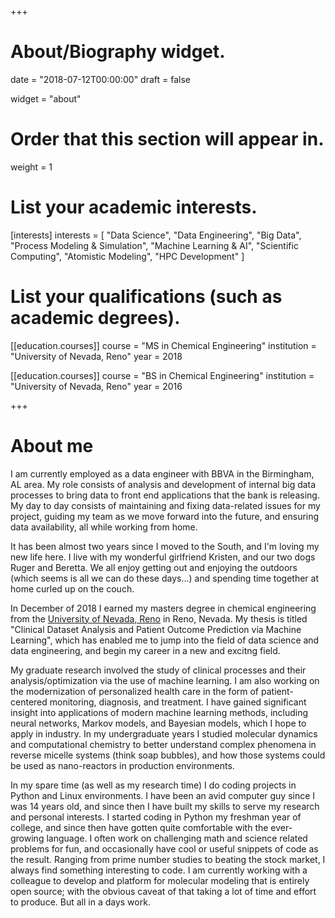 +++
# About/Biography widget.

date = "2018-07-12T00:00:00"
draft = false

widget = "about"

# Order that this section will appear in.
weight = 1

# List your academic interests.
[interests]
  interests = [
    "Data Science",
    "Data Engineering",
    "Big Data",
    "Process Modeling & Simulation",
    "Machine Learning & AI",
    "Scientific Computing",
    "Atomistic Modeling",
    "HPC Development"
  ]

# List your qualifications (such as academic degrees).
[[education.courses]]
  course = "MS in Chemical Engineering"
  institution = "University of Nevada, Reno"
  year = 2018

[[education.courses]]
  course = "BS in Chemical Engineering"
  institution = "University of Nevada, Reno"
  year = 2016
 
+++

# About me
I am currently employed as a data engineer with BBVA in the Birmingham, AL area. My role consists of analysis and development of internal big data processes to bring data to front end applications that the bank is releasing. My day to day consists of maintaining and fixing data-related issues for my project, guiding my team as we move forward into the future, and ensuring data availability, all while working from home. 

It has been almost two years since I moved to the South, and I'm loving my new life here. I live with my wonderful girlfriend Kristen, and our two dogs Ruger and Beretta. We all enjoy getting out and enjoying the outdoors (which seems is all we can do these days...) and spending time together at home curled up on the couch. 


In December of 2018 I earned my masters degree in chemical engineering from the <a href = "https://www.unr.edu">University of Nevada, Reno</a> in Reno, Nevada. My thesis is titled "Clinical Dataset Analysis and Patient Outcome Prediction via Machine Learning", which has enabled me to jump into the field of data science and data engineering, and begin my career in a new and excitng field. 

My graduate research involved the study of clinical processes and their analysis/optimization via the use of machine learning. I am also working on the modernization of personalized health care in the form of patient-centered monitoring, diagnosis, and treatment. I have gained significant insight into applications of modern machine learning methods, including neural networks, Markov models, and Bayesian models, which I hope to apply in industry. In my undergraduate years I studied molecular dynamics and computational chemistry to better understand complex phenomena in reverse micelle systems (think soap bubbles), and how those systems could be used as nano-reactors in production environments.

In my spare time (as well as my research time) I do coding projects in Python and Linux environments. I have been an avid computer guy since I was 14 years old, and since then I have built my skills to serve my research and personal interests. I started coding in Python my freshman year of college, and since then have gotten quite comfortable with the ever-growing language. I often work on challenging math and science related problems for fun, and occasionally have cool or useful snippets of code as the result. Ranging from prime number studies to beating the stock market, I always find something interesting to code. I am currently working with a colleague to develop and platform for molecular modeling that is entirely open source; with the obvious caveat of that taking a lot of time and effort to produce. But all in a days work.


<!-- Though I am heavily involved in academic research and developing my career, I also enjoy doing many things outside of the office. Between downtown adventures and trips to Lake Tahoe, Reno has always given me something to do. Recently I took a trip to the lake for the fourth of July, and wow! Fireworks over the lake are my new favorite thing; especially while on a boat 300 yards from the fireworks barge! In the winter I love to ski and spend time up in the snow. When world class skiing is only an hour away, there really is no excuse!
-->




